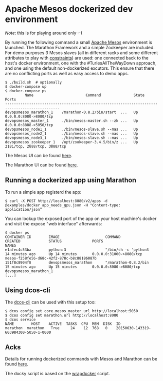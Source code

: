 
# Apache Mesos dockerized dev environment

*Note*: this is for playing around only :-)

By running the following command a small [Apache Mesos](http://mesos.apache.org/) environment is launched. The Marathon Framework and a simple Zookeeper are included. For demo purposes 3 Mesos slaves (all in different racks and some different attributes to play with [constraints](https://github.com/mesosphere/marathon/blob/master/docs/docs/constraints.md)) are used: one connected back to the host's docker environment, one with the #TurlesAllTheWayDown approach, and one using the default non-dockerized excutors. This ensure that there are no conflicting ports as well as easy access to demo apps.

    $ ./build.sh  # optionally
    $ docker-compose up
    $ docker-compose ps
             Name                        Command               State              Ports             
    -----------------------------------------------------------------------------------------------
    devopsmesos_marathon_1    /marathon-0.8.2/bin/start  ...   Up      0.0.0.0:8080->8080/tcp       
    devopsmesos_master_1      ./bin/mesos-master.sh --zk ...   Up      0.0.0.0:8888->5050/tcp       
    devopsmesos_node1_1       ./bin/mesos-slave.sh --mas ...   Up                                   
    devopsmesos_node2_1       ./bin/mesos-slave.sh --mas ...   Up                                   
    devopsmesos_node3_1       ./bin/mesos-slave.sh --mas ...   Up                                   
    devopsmesos_zookeeper_1   /opt/zookeeper-3.4.5/bin/z ...   Up      2181/tcp, 2888/tcp, 3888/tcp
    
The Mesos UI can be found [here](http://localhost:5050).

The Marathon UI can be found [here](http://localhost:8080).

## Running a dockerized app using Marathon

To run a simple app registerd the app:

    $ curl -X POST http://localhost:8080/v2/apps -d @examples/docker_app_needs_gpu.json -H "Content-type: application/json"

You can lookup the exposed port of the app on your host machine's docker and visit the expose "web interface" afterwards:

    $ docker ps
    CONTAINER ID        IMAGE                     COMMAND                CREATED             STATUS              PORTS                          NAMES
    e1afec4c53ba        python:3                  "/bin/sh -c 'python3   14 minutes ago      Up 14 minutes       0.0.0.0:31000->8080/tcp        mesos-f258fe56-d68c-42f2-878c-b8c88186087b  
    151f8c8904f8        devopsmesos_marathon      "/marathon-0.8.2/bin   15 minutes ago      Up 15 minutes       0.0.0.0:8080->8080/tcp         devopsmesos_marathon_1 
    [...]

## Using dcos-cli

The [dcos-cli](https://github.com/mesosphere/dcos-cli) can be used with this setup too:

    $ dcos config set core.mesos_master_url http://localhost:5050
    $ dcos config set marathon.url http://localhost:8080
    $ dcos service                                               
    NAME        HOST    ACTIVE  TASKS  CPU  MEM  DISK  ID                                    
    marathon  marathon   True     24    12  768   0    20150630-143319-603984300-5050-1-0000 

## Acks

Details for running dockerized commands with Mesos and Marathon can be found [here](https://mesosphere.github.io/marathon/docs/application-basics.html).

The docky script is based on the [wrapdocker](https://github.com/jpetazzo/dind/blob/master/wrapdocker) script.

